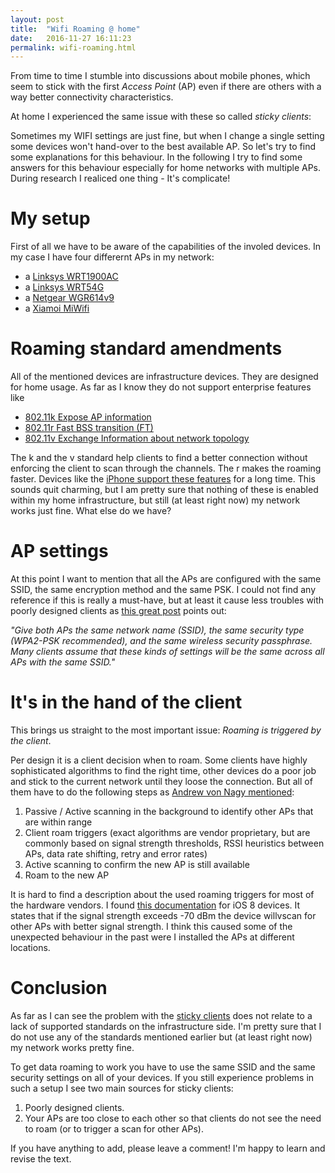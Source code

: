 ```yaml
---
layout: post
title:  "Wifi Roaming @ home"
date:   2016-11-27 16:11:23
permalink: wifi-roaming.html
---
```

From time to time I stumble into discussions about mobile phones, which seem to stick with the first *Access Point* (AP) even if 
there are others with a way better connectivity characteristics.

At home I experienced the same issue with these so called *sticky clients*:

Sometimes my WIFI settings are just fine, but when I change a single setting some devices won't hand-over to the best available AP.
So let's try to find some explanations for this behaviour.
In the following I try to find some answers for this behaviour especially for home networks with multiple APs.
During research I realiced one thing - It's complicate!

# My setup
First of all we have to be aware of the capabilities of the involed devices.
In my case I have four differernt APs in my network:
* a [Linksys WRT1900AC](http://www.linksys.com/us/p/P-WRT1900AC/)
* a [Linksys WRT54G](http://www.linksys.com/us/support-product?pid=01t80000003KXPxAAO)
* a [Netgear WGR614v9](https://www.netgear.com/support/product/WGR614v9.aspx?cid=wmt_netgear_organic)
* a [Xiamoi MiWifi](http://xiaomi-mi.com/mi-wifi/xiaomi-mi-wifi-router-3c-white/)

# Roaming standard amendments
All of the mentioned devices are infrastructure devices. They are designed for home usage.
As far as I know they do not support enterprise features like 
* [802.11k Expose AP information](https://en.wikipedia.org/wiki/IEEE_802.11k-2008)
* [802.11r Fast BSS transition (FT)](https://en.wikipedia.org/wiki/IEEE_802.11r-2008)
* [802.11v Exchange Information about network topology](https://en.wikipedia.org/wiki/IEEE_802.11v)

The k and the v standard help clients to find a better connection without enforcing the client to scan through the channels.
The r makes the roaming faster. Devices like the [iPhone support these features](https://support.apple.com/en-us/HT202628) 
for a long time. This sounds quit charming, but I am pretty sure that nothing of these is enabled within my home infrastructure,
but still (at least right now) my network works just fine. What else do we have?

# AP settings
At this point I want to mention that all the APs are configured with the same SSID, the same encryption method and the 
same PSK. I could not find any reference if this is really a must-have, but at least it cause less troubles with poorly 
designed clients as [this great post](http://superuser.com/questions/122441/how-can-i-get-the-same-ssid-for-multiple-access-points)
points out: 

*"Give both APs the same network name (SSID), the same security type (WPA2-PSK recommended), and the same wireless security passphrase. 
Many clients assume that these kinds of settings will be the same across all APs with the same SSID."*

# It's in the hand of the client

This brings us straight to the most important issue: *Roaming is triggered by the client*.

Per design it is a client decision when to roam. Some clients have highly sophisticated algorithms to find the right time,
other devices do a poor job and stick to the current network until they loose the connection.
But all of them have to do the following steps as [Andrew von Nagy mentioned](http://www.revolutionwifi.net/revolutionwifi/2011/12/wi-fi-roaming-analysis-part-1.html):
1. Passive / Active scanning in the background to identify other APs that are within range
2. Client roam triggers (exact algorithms are vendor proprietary, but are commonly based on signal strength thresholds, RSSI heuristics between APs, data rate shifting, retry and error rates)
3. Active scanning to confirm the new AP is still available
4. Roam to the new AP

It is hard to find a description about the used roaming triggers for most of the hardware vendors. 
I found [this documentation](https://support.apple.com/en-us/HT203068) for iOS 8 devices. 
It states that if the signal strength exceeds -70 dBm the device willvscan for other APs with better signal strength.
I think this caused some of the unexpected behaviour in the past were I installed the APs at different locations.

# Conclusion
As far as I can see the problem with the [sticky clients](http://wifinigel.blogspot.co.at/2015/03/what-are-sticky-clients.html) 
does not relate to a lack of supported standards on the infrastructure side.
I'm pretty sure that I do not use any of the standards mentioned earlier but (at least right now) my network works pretty fine. 

To get data roaming to work you have to use the same SSID and the same security settings on all of your devices. 
If you still experience problems in such a setup I see two main sources for sticky clients:
1. Poorly designed clients.
2. Your APs are too close to each other so that clients do not see the need to roam (or to trigger a scan for other APs).


If you have anything to add, please leave a comment! I'm happy to learn and revise the text.
